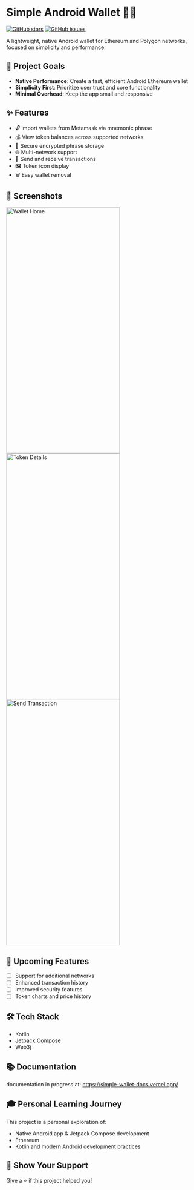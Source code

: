 # Simple Android Wallet 🔐💸

[![GitHub stars](https://img.shields.io/github/stars/devldm/simpleandroidwallet?style=social)](https://github.com/devldm/simpleandroidwallet/stargazers)
[![GitHub issues](https://img.shields.io/github/issues/devldm/simpleandroidwallet)](https://github.com/devldm/simpleandroidwallet/issues)

A lightweight, native Android wallet for Ethereum and Polygon networks, focused on simplicity and performance.

## 🎯 Project Goals

- **Native Performance**: Create a fast, efficient Android Ethereum wallet
- **Simplicity First**: Prioritize user trust and core functionality
- **Minimal Overhead**: Keep the app small and responsive

## ✨ Features

- 🔓 Import wallets from Metamask via mnemonic phrase
- 💰 View token balances across supported networks
- 🔐 Secure encrypted phrase storage
- 🌐 Multi-network support
- 💸 Send and receive transactions
- 🖼️ Token icon display
- 🗑️ Easy wallet removal

## 📱 Screenshots

<img src="https://github.com/user-attachments/assets/77785d01-b9fc-4219-80c4-84d31f7f0867" alt="Wallet Home" width="300" height="650">
<img src="https://github.com/user-attachments/assets/c3b0a0d6-479a-4649-a5bb-13d1afee3ff1" alt="Token Details" width="300" height="650">
<img src="https://github.com/user-attachments/assets/1b0bc2ae-099a-4f27-870b-ce729d045747" alt="Send Transaction" width="300" height="650">

## 🚀 Upcoming Features

- [ ] Support for additional networks
- [ ] Enhanced transaction history
- [ ] Improved security features
- [ ] Token charts and price history

## 🛠️ Tech Stack

- Kotlin
- Jetpack Compose
- Web3j

## 📚 Documentation
documentation in progress at: https://simple-wallet-docs.vercel.app/

## 🎓 Personal Learning Journey

This project is a personal exploration of:
- Native Android app & Jetpack Compose development
- Ethereum
- Kotlin and modern Android development practices

## 🌟 Show Your Support

Give a ⭐️ if this project helped you!

